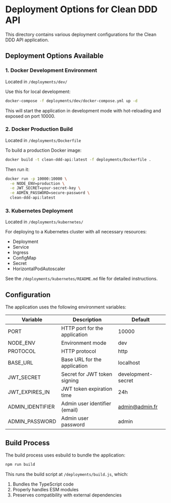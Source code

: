 # Deployment Options for Clean DDD API

This directory contains various deployment configurations for the Clean DDD API application.

## Deployment Options Available

### 1. Docker Development Environment
Located in `/deployments/dev/`

Use this for local development:

```bash
docker-compose -f deployments/dev/docker-compose.yml up -d
```

This will start the application in development mode with hot-reloading and exposed on port 10000.

### 2. Docker Production Build
Located in `/deployments/Dockerfile`

To build a production Docker image:

```bash
docker build -t clean-ddd-api:latest -f deployments/Dockerfile .
```

Then run it:

```bash
docker run -p 10000:10000 \
  -e NODE_ENV=production \
  -e JWT_SECRET=your-secret-key \
  -e ADMIN_PASSWORD=secure-password \
  clean-ddd-api:latest
```

### 3. Kubernetes Deployment
Located in `/deployments/kubernetes/`

For deploying to a Kubernetes cluster with all necessary resources:
- Deployment
- Service
- Ingress
- ConfigMap
- Secret
- HorizontalPodAutoscaler

See the `/deployments/kubernetes/README.md` file for detailed instructions.

## Configuration

The application uses the following environment variables:

| Variable         | Description                      | Default              |
|------------------|----------------------------------|----------------------|
| PORT             | HTTP port for the application    | 10000                |
| NODE_ENV         | Environment mode                 | dev                  |
| PROTOCOL         | HTTP protocol                    | http                 |
| BASE_URL         | Base URL for the application     | localhost            |
| JWT_SECRET       | Secret for JWT token signing     | development-secret   |
| JWT_EXPIRES_IN   | JWT token expiration time        | 24h                  |
| ADMIN_IDENTIFIER | Admin user identifier (email)    | admin@admin.fr       |
| ADMIN_PASSWORD   | Admin user password              | admin                |

## Build Process

The build process uses esbuild to bundle the application:

```bash
npm run build
```

This runs the build script at `/deployments/build.js`, which:
1. Bundles the TypeScript code
2. Properly handles ESM modules
3. Preserves compatibility with external dependencies